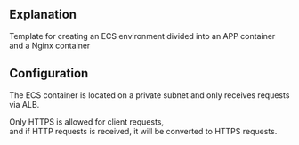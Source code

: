 ## Explanation
Template for creating an ECS environment divided into an APP container and a Nginx container

## Configuration
The ECS container is located on a private subnet and only receives requests via ALB.

Only HTTPS is allowed for client requests,   
and if HTTP requests is received, it will be converted to HTTPS requests.

